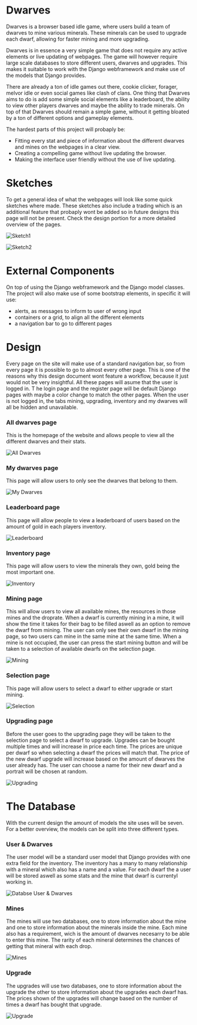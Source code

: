 # Dwarves

Dwarves is a browser based idle game, where users build a team of dwarves to mine various minerals.
These minerals can be used to upgrade each dwarf, allowing for faster mining and more upgrading.

Dwarves is in essence a very simple game that does not require any active elements or live updating of webpages.
The game will however require large scale databases to store different users, dwarves and upgrades.
This makes it suitable to work with the Django webframework and make use of the models that Django provides.

There are already a ton of idle games out there, cookie clicker, forager, melvor idle or even social games like clash of clans.
One thing that Dwarves aims to do is add some simple social elements like a leaderboard, the ability to view other players dwarves and maybe the ability to trade minerals.
On top of that Dwarves should remain a simple game, without it getting bloated by a ton of different options and gameplay elements.

The hardest parts of this project will probaply be:
<ul>
  <li>Fitting every stat and piece of information about the different dwarves and mines on the webpages in a clear view.</li>
  <li>Creating a compelling game without live updating the browser.</li>
  <li>Making the interface user friendly without the use of live updating.</li>
</ul> 

# Sketches

To get a general idea of what the webpages will look like some quick sketches where made.
These sketches also include a trading which is an additional feature that probaply wont be added so in future designs this page will not be present.
Check the design portion for a more detailed overview of the pages.

![Sketch1](doc/sketch1.png)

![Sketch2](doc/sketch2.png)


# External Components 

On top of using the Django webframework and the Django model classes.
The project will also make use of some bootstrap elements, in specific it will use:
<ul>
  <li>alerts, as messages to inform to user of wrong input</li>
  <li>containers or a grid, to align all the different elements</li>
  <li>a navigation bar to go to different pages</li>
</ul> 

# Design

Every page on the site will make use of a standard navigation bar, so from every page it is possible to go to almost every other page.
This is one of the reasons why this design document wont feature a workflow, because it just would not be very insightful.
All these pages will asume that the user is logged in. T
he login page and the register page will be default Django pages with maybe a color change to match the other pages.
When the user is not logged in, the tabs mining, upgrading, inventory and my dwarves will all be hidden and unavailable.

### All dwarves page
This is the homepage of the website and allows people to view all the different dwarves and their stats.

![All Dwarves](doc/all_dwarves_page.png)

### My dwarves page
This page will allow users to only see the dwarves that belong to them.

![My Dwarves](doc/my_dwarves_page.png)

### Leaderboard page
This page will allow people to view a leaderboard of users based on the amount of gold in each players inventory.

![Leaderboard](doc/leaderboard_page.png)

### Inventory page
This page will allow users to view the minerals they own, gold being the most important one.

![Inventory](doc/inventory_page.png)

### Mining page
This will allow users to view all available mines, the resources in those mines and the droprate.
When a dwarf is currently mining in a mine, it will show the time it takes for their bag to be filled aswell as an option to remove the dwarf from mining.
The user can only see their own dwarf in the mining page, so two users can mine in the same mine at the same time.
When a mine is not occupied, the user can press the start mining button and will be taken to a selection of available dwarfs on the selection page.

![Mining](doc/mining_page.png)

### Selection page
This page will allow users to select a dwarf to either upgrade or start mining.

![Selection](doc/select_page.png)

### Upgrading page
Before the user goes to the upgrading page they will be taken to the selection page to select a dwarf to upgrade.
Upgrades can be bought multiple times and will increase in price each time.
The prices are unique per dwarf so when selecting a dwarf the prices will match that.
The price of the new dwarf upgrade will increase based on the amount of dwarves the user already has.
The user can choose a name for their new dwarf and a portrait will be chosen at random.

![Upgrading](doc/upgrades_page.png)

# The Database

With the current design the amount of models the site uses will be seven.
For a better overview, the models can be split into three different types.

### User & Dwarves
The user model will be a standard user model that Django provides with one extra field for the inventory.
The inventory has a many to many relationship with a mineral which also has a name and a value.
For each dwarf the a user will be stored aswell as some stats and the mine that dwarf is currentyl working in.

![Databse User & Dwarves](doc/database1.png)

### Mines
The mines will use two databases, one to store information about the mine and one to store information about the minerals inside the mine.
Each mine also has a requirement, wich is the amount of dwarves necesarry to be able to enter this mine.
The rarity of each mineral determines the chances of getting that mineral with each drop.

![Mines](doc/database2.png)

### Upgrade
The upgrades will use two databases, one to store information about the upgrade the other to store information about the upgrades each dwarf has.
The prices shown of the upgrades will change based on the number of times a dwarf has bought that upgrade.

![Upgrade](doc/database3.png)



















